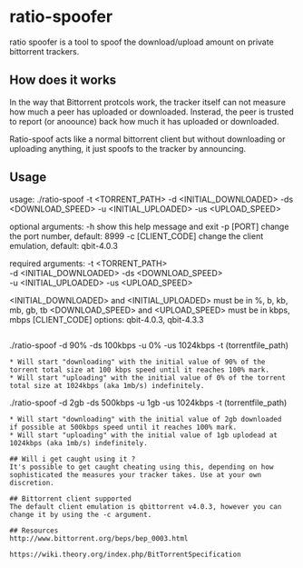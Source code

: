 # ratio-spoofer
ratio spoofer is a tool to spoof the download/upload amount on private bittorrent trackers.


## How does it works
In the way that Bittorrent protcols work, the tracker itself can not measure how much a peer has uploaded or downloaded. Insterad, the peer is trusted to report (or anoounce) back how much it has uploaded or downloaded.

Ratio-spoof acts like a normal bittorrent client but without downloading or uploading anything, it just spoofs to the tracker by announcing.

## Usage

usage: 
	./ratio-spoof -t <TORRENT_PATH> -d <INITIAL_DOWNLOADED> -ds <DOWNLOAD_SPEED> -u <INITIAL_UPLOADED> -us <UPLOAD_SPEED> 

optional arguments:
	-h           		show this help message and exit
	-p [PORT]    		change the port number, default: 8999
	-c [CLIENT_CODE]	change the client emulation, default: qbit-4.0.3
	  
required arguments:
	-t  <TORRENT_PATH>     
	-d  <INITIAL_DOWNLOADED> 
	-ds <DOWNLOAD_SPEED>						  
	-u  <INITIAL_UPLOADED> 
	-us <UPLOAD_SPEED> 						  
	  
<INITIAL_DOWNLOADED> and <INITIAL_UPLOADED> must be in %, b, kb, mb, gb, tb
<DOWNLOAD_SPEED> and <UPLOAD_SPEED> must be in kbps, mbps
[CLIENT_CODE] options: qbit-4.0.3, qbit-4.3.3
```

```
./ratio-spoof -d 90% -ds 100kbps -u 0% -us 1024kbps -t (torrentfile_path) 
```
* Will start "downloading" with the initial value of 90% of the torrent total size at 100 kbps speed until it reaches 100% mark.
* Will start "uploading" with the initial value of 0% of the torrent total size at 1024kbps (aka 1mb/s) indefinitely.

```
./ratio-spoof -d 2gb -ds 500kbps -u 1gb -us 1024kbps -t (torrentfile_path) 
```
* Will start "downloading" with the initial value of 2gb downloaded  if possible at 500kbps speed until it reaches 100% mark.
* Will start "uploading" with the initial value of 1gb uplodead at 1024kbps (aka 1mb/s) indefinitely.

## Will i get caught using it ?
It's possible to get caught cheating using this, depending on how sophisticated the measures your tracker takes. Use at your own discretion.

## Bittorrent client supported 
The default client emulation is qbittorrent v4.0.3, however you can change it by using the -c argument.

## Resources
http://www.bittorrent.org/beps/bep_0003.html

https://wiki.theory.org/index.php/BitTorrentSpecification